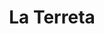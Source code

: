 ---
layout: work
title: La Terreta
year: 2023
client: Personal
studio: 
thumb: /assets/projects/la_terreta/thumb.png
---